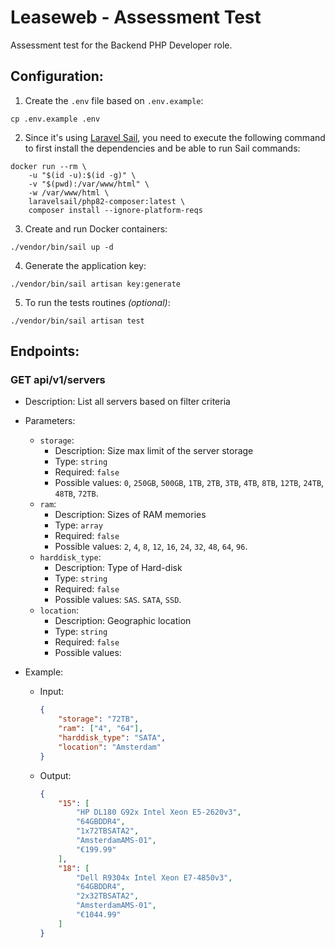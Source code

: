 # Leaseweb - Assessment Test

Assessment test for the Backend PHP Developer role.

## Configuration:
1. Create the `.env` file based on `.env.example`:
```shell
cp .env.example .env
```

2. Since it's using [Laravel Sail](https://laravel.com/docs/10.x/sail), you need to execute the following command to first install the dependencies and be able to run Sail commands:
```shell
docker run --rm \
    -u "$(id -u):$(id -g)" \
    -v "$(pwd):/var/www/html" \
    -w /var/www/html \
    laravelsail/php82-composer:latest \
    composer install --ignore-platform-reqs
```

3. Create and run Docker containers:
```shell
./vendor/bin/sail up -d
```

4. Generate the application key:
```shell
./vendor/bin/sail artisan key:generate
```

5. To run the tests routines _(optional)_:
```shell
./vendor/bin/sail artisan test
```

## Endpoints:

### GET api/v1/servers
- Description: List all servers based on filter criteria
- Parameters:
  - `storage`:
    - Description: Size max limit of the server storage
    - Type: `string`
    - Required: `false`
    - Possible values: `0`, `250GB`, `500GB`, `1TB`, `2TB`, `3TB`, `4TB`, `8TB`, `12TB`, `24TB`, `48TB`, `72TB`.
  - `ram`:
    - Description: Sizes of RAM memories
    - Type: `array`
    - Required: `false`
    - Possible values: `2`, `4`, `8`, `12`, `16`, `24`, `32`, `48`, `64`, `96`.
  - `harddisk_type`:
    - Description: Type of Hard-disk
    - Type: `string`
    - Required: `false`
    - Possible values: `SAS`. `SATA`, `SSD`.
  - `location`:
    - Description: Geographic location
    - Type: `string`
    - Required: `false`
    - Possible values: ` `


- Example:
  - Input:
    ```json
    {
        "storage": "72TB",
        "ram": ["4", "64"],
        "harddisk_type": "SATA",
        "location": "Amsterdam"
    }
    ```
  - Output:
    ```json
    {
        "15": [
            "HP DL180 G92x Intel Xeon E5-2620v3",
            "64GBDDR4",
            "1x72TBSATA2",
            "AmsterdamAMS-01",
            "€199.99"
        ],
        "18": [
            "Dell R9304x Intel Xeon E7-4850v3",
            "64GBDDR4",
            "2x32TBSATA2",
            "AmsterdamAMS-01",
            "€1044.99"
        ]
    }
    ```
